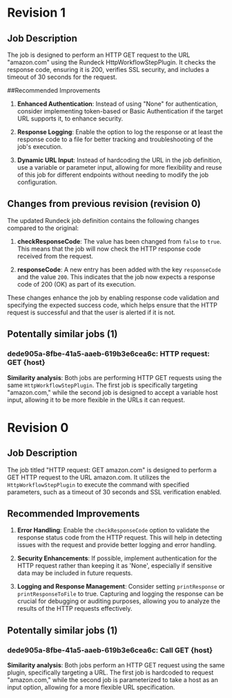 
# Revision 1

## Job Description
The job is designed to perform an HTTP GET request to the URL "amazon.com" using the Rundeck HttpWorkflowStepPlugin. It checks the response code, ensuring it is 200, verifies SSL security, and includes a timeout of 30 seconds for the request.

##Recommended Improvements
1. **Enhanced Authentication**: Instead of using "None" for authentication, consider implementing token-based or Basic Authentication if the target URL supports it, to enhance security.
   
2. **Response Logging**: Enable the option to log the response or at least the response code to a file for better tracking and troubleshooting of the job's execution.

3. **Dynamic URL Input**: Instead of hardcoding the URL in the job definition, use a variable or parameter input, allowing for more flexibility and reuse of this job for different endpoints without needing to modify the job configuration.

## Changes from previous revision (revision 0)
The updated Rundeck job definition contains the following changes compared to the original:

1. **checkResponseCode**: The value has been changed from `false` to `true`. This means that the job will now check the HTTP response code received from the request.

2. **responseCode**: A new entry has been added with the key `responseCode` and the value `200`. This indicates that the job now expects a response code of 200 (OK) as part of its execution.

These changes enhance the job by enabling response code validation and specifying the expected success code, which helps ensure that the HTTP request is successful and that the user is alerted if it is not.
## Potentally similar jobs (1)
### dede905a-8fbe-41a5-aaeb-619b3e6cea6c: HTTP request: GET {host}

**Similarity analysis**: Both jobs are performing HTTP GET requests using the same `HttpWorkflowStepPlugin`. The first job is specifically targeting "amazon.com," while the second job is designed to accept a variable host input, allowing it to be more flexible in the URLs it can request.


# Revision 0

## Job Description
The job titled "HTTP request: GET amazon.com" is designed to perform a GET HTTP request to the URL amazon.com. It utilizes the `HttpWorkflowStepPlugin` to execute the command with specified parameters, such as a timeout of 30 seconds and SSL verification enabled.

## Recommended Improvements
1. **Error Handling**: Enable the `checkResponseCode` option to validate the response status code from the HTTP request. This will help in detecting issues with the request and provide better logging and error handling.

2. **Security Enhancements**: If possible, implement authentication for the HTTP request rather than keeping it as 'None', especially if sensitive data may be included in future requests.

3. **Logging and Response Management**: Consider setting `printResponse` or `printResponseToFile` to true. Capturing and logging the response can be crucial for debugging or auditing purposes, allowing you to analyze the results of the HTTP requests effectively.
## Potentally similar jobs (1)
### dede905a-8fbe-41a5-aaeb-619b3e6cea6c: Call GET {host}

**Similarity analysis**: Both jobs perform an HTTP GET request using the same plugin, specifically targeting a URL. The first job is hardcoded to request "amazon.com," while the second job is parameterized to take a host as an input option, allowing for a more flexible URL specification.

